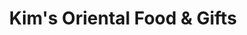 ---
title: "Kim's Oriental Food & Gifts"
url: /asheville/kims-oriental-food-und-gifts/
shop: Supermarkt
---